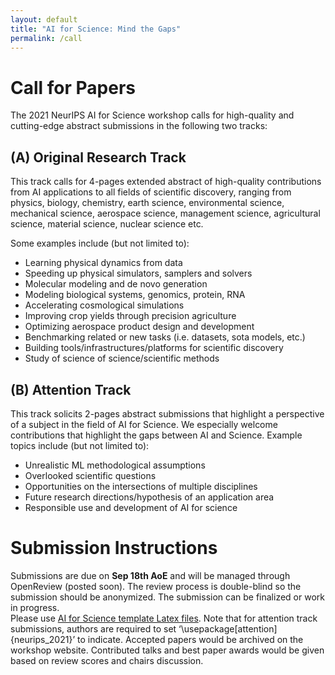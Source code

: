 ```yaml
---
layout: default
title: "AI for Science: Mind the Gaps"
permalink: /call
---
```


# Call for Papers
The 2021 NeurIPS AI for Science workshop calls for high-quality and cutting-edge abstract submissions in the following two tracks:

## (A) Original Research Track

This track calls for 4-pages extended abstract of high-quality contributions from AI applications to all fields of scientific discovery, ranging from physics, biology, chemistry, earth science, environmental science, mechanical science, aerospace science, management science, agricultural science, material science, nuclear science etc. 

Some examples include (but not limited to):
- Learning physical dynamics from data
- Speeding up physical simulators, samplers and solvers
- Molecular modeling and de novo generation
- Modeling biological systems, genomics, protein, RNA 
- Accelerating cosmological simulations
- Improving crop yields through precision agriculture
- Optimizing aerospace product design and development
- Benchmarking related or new tasks (i.e. datasets, sota models, etc.)
- Building tools/infrastructures/platforms for scientific discovery
- Study of science of science/scientific methods

## (B) Attention Track

This track solicits 2-pages abstract submissions that highlight a perspective of a subject in the field of AI for Science. We especially welcome contributions that highlight the gaps between AI and Science. Example topics include (but not limited to):

- Unrealistic ML methodological assumptions
- Overlooked scientific questions
- Opportunities on the intersections of multiple disciplines
- Future research directions/hypothesis of an application area
- Responsible use and development of AI for science


# Submission Instructions

Submissions are due on **Sep 18th AoE** and will be managed through OpenReview (posted soon). The review process is double-blind so the submission should be anonymized. The submission can be finalized or work in progress.  
Please use [AI for Science template Latex files](https://bit.ly/3rOZaZl). Note that for attention track submissions, authors are required to set ‘\usepackage[attention]{neurips_2021}’ to indicate. 
Accepted papers would be archived on the workshop website. Contributed talks and best paper awards would be given based on review scores and chairs discussion. 
